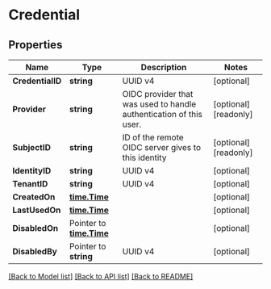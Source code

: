 # Credential

## Properties

Name | Type | Description | Notes
------------ | ------------- | ------------- | -------------
**CredentialID** | **string** | UUID v4 | [optional] 
**Provider** | **string** | OIDC provider that was used to handle authentication of this user. | [optional] [readonly] 
**SubjectID** | **string** | ID of the remote OIDC server gives to this identity | [optional] [readonly] 
**IdentityID** | **string** | UUID v4 | [optional] 
**TenantID** | **string** | UUID v4 | [optional] 
**CreatedOn** | [**time.Time**](time.Time.md) |  | [optional] 
**LastUsedOn** | [**time.Time**](time.Time.md) |  | [optional] 
**DisabledOn** | Pointer to [**time.Time**](time.Time.md) |  | [optional] 
**DisabledBy** | Pointer to **string** | UUID v4 | [optional] 

[[Back to Model list]](../README.md#documentation-for-models) [[Back to API list]](../README.md#documentation-for-api-endpoints) [[Back to README]](../README.md)


